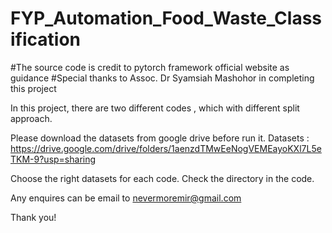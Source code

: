 # FYP_Automation_Food_Waste_Classification
#The source code is credit to pytorch framework official website as guidance
#Special thanks to Assoc. Dr Syamsiah Mashohor in completing this project

In this project, there are two different codes , which with different split approach.

Please download the datasets from google drive before run it.
Datasets : https://drive.google.com/drive/folders/1aenzdTMwEeNogVEMEayoKXl7L5eTKM-9?usp=sharing

Choose the right datasets for each code.
Check the directory in the code. 

Any enquires can be email to nevermoremir@gmail.com

Thank you!

